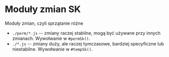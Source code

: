 Moduły zmian SK
==========================

Moduły zmian, czyli sprzątanie różne
- `./perm/*.js` -- zmiany raczej stabilne, mogą być używane przy innych zmianach.
	Wywołwanie w `#permSk()`.
- `./*.js` -- zmiany duży, ale raczej tymczasowe, bardziej specyficzne lub niestabilne.
	Wywołwanie w `#tempSk()`.
